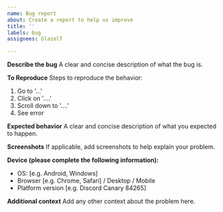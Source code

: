 ```yaml
---
name: Bug report
about: Create a report to help us improve
title: ''
labels: bug
assignees: Glazelf

---
```


**Describe the bug**
A clear and concise description of what the bug is.

**To Reproduce**
Steps to reproduce the behavior:
1. Go to '...'
2. Click on '....'
3. Scroll down to '....'
4. See error

**Expected behavior**
A clear and concise description of what you expected to happen.

**Screenshots**
If applicable, add screenshots to help explain your problem.

**Device (please complete the following information):**
 - OS: [e.g. Android, Windows]
 - Browser [e.g. Chrome, Safari] / Desktop / Mobile
 - Platform version [e.g. Discord Canary 84265]

**Additional context**
Add any other context about the problem here.